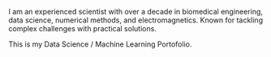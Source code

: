 I am an experienced scientist with over a decade in biomedical engineering, data science, numerical methods, and electromagnetics. Known for tackling complex challenges with practical solutions.

This is my Data Science / Machine Learning Portofolio.


<!---
ais0219/ais0219 is a ✨ special ✨ repository because its `README.md` (this file) appears on your GitHub profile.
You can click the Preview link to take a look at your changes.
--->
